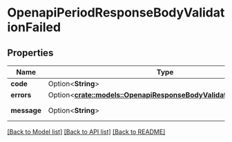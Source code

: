 # OpenapiPeriodResponseBodyValidationFailed

## Properties

Name | Type | Description | Notes
------------ | ------------- | ------------- | -------------
**code** | Option<**String**> | `VALIDATION_FAILED` | [optional]
**errors** | Option<[**crate::models::OpenapiResponseBodyValidationFailedErrors**](openapi_ResponseBodyValidationFailed_errors.md)> |  | [optional]
**message** | Option<**String**> | E.g. \"Validation failed.\" | [optional]

[[Back to Model list]](../README.md#documentation-for-models) [[Back to API list]](../README.md#documentation-for-api-endpoints) [[Back to README]](../README.md)


